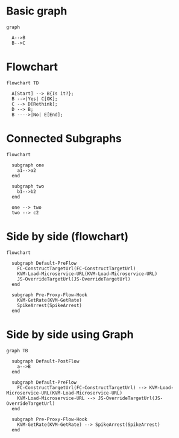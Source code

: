 # Basic graph

```mermaid
graph

  A-->B
  B-->C
```

# Flowchart

```mermaid
flowchart TD

  A[Start] --> B{Is it?};
  B -->|Yes| C[OK];
  C --> D[Rethink];
  D --> B;
  B ---->|No| E[End];
```

# Connected Subgraphs

```mermaid
flowchart

  subgraph one
    a1-->a2
  end

  subgraph two
    b1-->b2
  end

  one --> two
  two --> c2
```

# Side by side (flowchart)

```mermaid
flowchart

  subgraph Default-PreFlow
    FC-ConstructTargetUrl(FC-ConstructTargetUrl)
    KVM-Load-Microservice-URL(KVM-Load-Microservice-URL)
    JS-OverrideTargetUrl(JS-OverrideTargetUrl)
  end

  subgraph Pre-Proxy-Flow-Hook
    KVM-GetRate(KVM-GetRate)
    SpikeArrest(SpikeArrest)
  end
```
# Side by side using Graph

```mermaid
graph TB

  subgraph Default-PostFlow
    a-->B
  end

  subgraph Default-PreFlow
    FC-ConstructTargetUrl(FC-ConstructTargetUrl) --> KVM-Load-Microservice-URL(KVM-Load-Microservice-URL)
    KVM-Load-Microservice-URL --> JS-OverrideTargetUrl(JS-OverrideTargetUrl)
  end

  subgraph Pre-Proxy-Flow-Hook
    KVM-GetRate(KVM-GetRate) --> SpikeArrest(SpikeArrest)
  end
```
